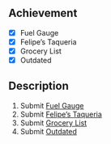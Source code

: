 ## Achievement

- [x] Fuel Gauge
- [x] Felipe’s Taqueria
- [x] Grocery List
- [x] Outdated

## Description

1. Submit [Fuel Gauge](https://cs50.harvard.edu/python/2022/psets/3/fuel/)
2. Submit [Felipe’s Taqueria](https://cs50.harvard.edu/python/2022/psets/3/taqueria/)
3. Submit [Grocery List](https://cs50.harvard.edu/python/2022/psets/3/grocery/)
4. Submit [Outdated](https://cs50.harvard.edu/python/2022/psets/3/outdated/)
